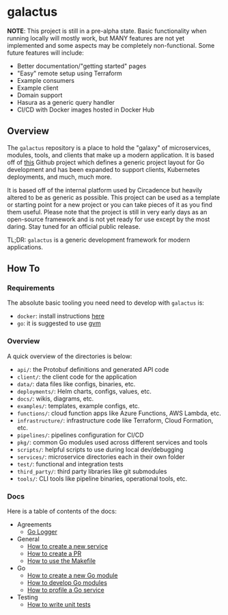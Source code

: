 # galactus

**NOTE**: This project is still in a pre-alpha state. Basic functionality when running locally will mostly work, but MANY features are not yet implemented and some aspects may be completely non-functional. Some future features will include:

- Better documentation/"getting started" pages
- "Easy" remote setup using Terraform
- Example consumers
- Example client
- Domain support
- Hasura as a generic query handler
- CI/CD with Docker images hosted in Docker Hub

## Overview

The `galactus` repository is a place to hold the "galaxy" of microservices, modules, tools, and clients that make up a modern application. It is based off of [this](https://github.com/golang-standards/project-layout) Github project which defines a generic project layout for Go development and has been expanded to support clients, Kubernetes deployments, and much, much more.

It is based off of the internal platform used by Circadence but heavily altered to be as generic as possible. This project can be used as a template or starting point for a new project or you can take pieces of it as you find them useful. Please note that the project is still in very early days as an open-source framework and is not yet ready for use except by the most daring. Stay tuned for an official public release.

TL;DR: `galactus` is a generic development framework for modern applications.

## How To

### Requirements

The absolute basic tooling you need need to develop with `galactus` is:

- `docker`: install instructions [here](https://docs.docker.com/get-docker/)
- `go`: it is suggested to use [gvm](https://github.com/moovweb/gvm)

### Overview

A quick overview of the directories is below:

- `api/`: the Protobuf definitions and generated API code
- `client/`: the client code for the application
- `data/`: data files like configs, binaries, etc.
- `deployments/`: Helm charts, configs, values, etc.
- `docs/`: wikis, diagrams, etc.
- `examples/`: templates, example configs, etc.
- `functions/`: cloud function apps like Azure Functions, AWS Lambda, etc.
- `infrastructure/`: infrastructure code like Terraform, Cloud Formation, etc.
- `pipelines/`: pipelines configuration for CI/CD
- `pkg/`: common Go modules used across different services and tools
- `scripts/`: helpful scripts to use during local dev/debugging
- `services/`: microservice directories each in their own folder
- `test/`: functional and integration tests
- `third_party/`: third party libraries like git submodules
- `tools/`: CLI tools like pipeline binaries, operational tools, etc.

### Docs

Here is a table of contents of the docs:

- Agreements
  - [Go Logger](docs/agreements/go-logger.md)
- General
  - [How to create a new service](docs/general/how-to-create-a-microservice.md)
  - [How to create a PR](docs/general/how-to-create-a-pr.md)
  - [How to use the Makefile](docs/general/how-to-use-the-makefile.md)
- Go
  - [How to create a new Go module](docs/go/how-to-create-a-go-module.md)
  - [How to develop Go modules](docs/go/how-to-develop-go-modules.md)
  - [How to profile a Go service](docs/go/how-to-profile-a-go-service.md)
- Testing
  - [How to write unit tests](docs/testing/how-to-write-unit-tests.md)
